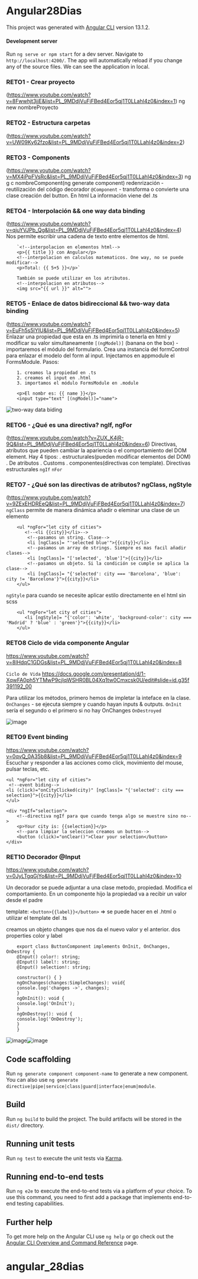# Angular28Dias

This project was generated with [Angular CLI](https://github.com/angular/angular-cli) version 13.1.2.
#### Development server

Run `ng serve or npm start` for a dev server. Navigate to `http://localhost:4200/`. The app will automatically reload if you change any of the source files. We can see the application in local.

### RETO1 - Crear proyecto
(https://www.youtube.com/watch?v=8Fwwhjt3jjE&list=PL_9MDdjVuFjFBed4Eor5qj1T0LLahl4z0&index=1)
ng new nombreProyecto
### RETO2 - Estructura carpetas
(https://www.youtube.com/watch?v=UW09Ky62fzo&list=PL_9MDdjVuFjFBed4Eor5qj1T0LLahl4z0&index=2)
### RETO3 - Components
(https://www.youtube.com/watch?v=MX4iPpFVsRc&list=PL_9MDdjVuFjFBed4Eor5qj1T0LLahl4z0&index=3)
ng g c nombreComponent(ng generate component)
redenrización - reutilización del código
decorador `@Component` - transforma o convierte una clase
creación del button. En html <app-button></app-button> La información viene del .ts
### RETO4 - Interpolación && one way data binding
(https://www.youtube.com/watch?v=qjuYVJPb_Qg&list=PL_9MDdjVuFjFBed4Eor5qj1T0LLahl4z0&index=4)
Nos permite escribir una cadena de texto entre elementos de html. 

        `<!--interpolacion en elementos html-->
        <p>{{ title }} con Angular</p>
        <!--interpolacion en calculos matematicos. One way, no se puede modificar-->
        <p>Total: {{ 5+5 }}</p>`
        
        También se puede utilizar en los atributos.
        <!--interpolacion en atributos-->
        <img src="{{ url }}" alt="">
### RETO5 - Enlace de datos bidireccional && two-way data binding
(https://www.youtube.com/watch?v=EuFh5s5lYIU&list=PL_9MDdjVuFjFBed4Eor5qj1T0LLahl4z0&index=5)
Enlazar una propiedad que esta en .ts imprimirla o tenerla en html y modificar su valor simultaneamente
`[(ngModel)]` (banana on the box) - importaremos el módulo del formulario. Crea una instancia del formControl para enlazar el modelo del form al input. Injectamos en appmodule el FormsModule. Pasos:

        1. creamos la propiedad en .ts
        2. creamos el input en .html
        3. importamos el módulo FormsModule en .module
        
        <p>El nombr es: {{ name }}</p>
        <input type="text" [(ngModel)]="name">
        
![two-way data biding](https://user-images.githubusercontent.com/67627523/155089318-cb3713d6-cf2f-4059-8460-0569658d2702.png)
### RETO6 - ¿Qué es una directiva? ngIf, ngFor
(https://www.youtube.com/watch?v=ZUX_K4jR-9Q&list=PL_9MDdjVuFjFBed4Eor5qj1T0LLahl4z0&index=6)
Directivas, atributos que pueden cambiar la apariencia o el comportamiento del DOM element.
Hay 4 tipos: 
       . estructurales(pueden modificar elementos del DOM)
       . De atributos
       . Customs
       . componentes(directivas con template).
Directivas estructurales `ngIf` `nFor`
### RETO7 - ¿Qué son las directivas de atributos? ngClass, ngStyle
(https://www.youtube.com/watch?v=9ZExEHDREeQ&list=PL_9MDdjVuFjFBed4Eor5qj1T0LLahl4z0&index=7)
`ngClass` permite de manera dinámica añadir o eleminar una clase de un elemento

        <ul *ngFor="let city of cities">
           <!--<li {{city}}</li>-->
            <!--pasamos un string. Clase-->
            <li [ngClass]= "'selected blue'">{{city}}</li>
            <!--pasamos un array de strings. Siempre es mas facil añadir clases-->
            <li [ngClass]= "['selected', 'blue']">{{city}}</li>
            <!--pasamos un objeto. Si la condición se cumple se aplica la clase-->
            <li [ngClass]= "{'selected': city === 'Barcelona', 'blue': city != 'Barcelona'}">{{city}}</li>
        </ul>

`ngStyle` para cuando se necesite aplicar estilo directamente en el html sin scss

        <ul *ngFor="let city of cities">
           <li [ngStyle]= "{'color': 'white', 'background-color': city === 'Madrid' ? 'blue' : 'green'}">{{city}}</li>
        </ul>

### RETO8 Ciclo de vida componente Angular
https://www.youtube.com/watch?v=8lHdqC1GDGs&list=PL_9MDdjVuFjFBed4Eor5qj1T0LLahl4z0&index=8

`Ciclo de Vida`
https://docs.google.com/presentation/d/1-XqwFA0ph5YTMwP9cjIqWSHR0BL04Xq1tw0Cmxcsk0U/edit#slide=id.g35f391192_00

Para utilizar los métodos, primero hemos de impletar la inteface en la clase. 
`OnChanges` - se ejecuta siempre y cuando hayan inputs & outputs.
`OnInit` sería el segundo o el primero si no hay OnChanges
`OnDestroyed`

![image](https://user-images.githubusercontent.com/67627523/155305960-faf8f915-c207-4d9e-80a9-81b2ae970854.png)

### RETO9 Event binding
https://www.youtube.com/watch?v=0qvQ_0A35b8&list=PL_9MDdjVuFjFBed4Eor5qj1T0LLahl4z0&index=9
Escuchar y responder a las acciones como click, movimiento del mouse, pulsar teclas, etc.

    <ul *ngFor="let city of cities">
     <!--event biding-->
    <li (click)="onCityClicked(city)" [ngClass]= "{'selected': city === selection}">{{city}}</li>
    </ul>

    <div *ngIf="selection">
        <!--directiva ngIf para que cuando tenga algo se muestre sino no-->
        <p>Your city is: {{selection}}</p>
        <!--para limpiar la seleccion creamos un button-->
        <button (click)="onClear()">Clear your selection</button>
    </div>

### RET1O Decorador @Input 
https://www.youtube.com/watch?v=0JyLTgqGjYo&list=PL_9MDdjVuFjFBed4Eor5qj1T0LLahl4z0&index=10

Un decorador se puede adjuntar a una clase metodo, propiedad. Modifica el comportamiento.
En un componente hijo la propiedad va a recibir un valor desde el padre

template: `<button>{{label}}</button>` => se puede hacer en el .html o utilizar el template del .ts

creamos un objeto changes que nos da el nuevo valor y el anterior.
dos properties color y label

        export class ButtonComponent implements OnInit, OnChanges, OnDestroy {
        @Input() color!: string;
        @Input() label!: string;
        @Input() selection!: string;

        constructor() { }
        ngOnChanges(changes:SimpleChanges): void{
        console.log('changes ->', changes);
        }
        ngOnInit(): void {
        console.log('OnInit');
        }
        ngOnDestroy(): void {
        console.log('OnDestroy');
        }
        }

![image](https://user-images.githubusercontent.com/67627523/156032460-ec1d9eba-32f7-4c07-a01a-f7cd4aee7a9d.png)![image](https://user-images.githubusercontent.com/67627523/156032598-39c0b982-45a6-4cb0-8f58-ede216f2839b.png)







## Code scaffolding

Run `ng generate component component-name` to generate a new component. You can also use `ng generate directive|pipe|service|class|guard|interface|enum|module`.

## Build

Run `ng build` to build the project. The build artifacts will be stored in the `dist/` directory.

## Running unit tests

Run `ng test` to execute the unit tests via [Karma](https://karma-runner.github.io).

## Running end-to-end tests

Run `ng e2e` to execute the end-to-end tests via a platform of your choice. To use this command, you need to first add a package that implements end-to-end testing capabilities.

## Further help

To get more help on the Angular CLI use `ng help` or go check out the [Angular CLI Overview and Command Reference](https://angular.io/cli) page.
# angular_28dias
